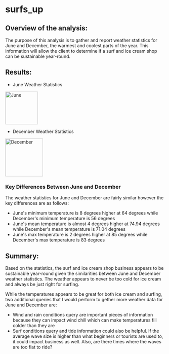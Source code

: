 # surfs_up

## Overview of the analysis: 

The purpose of this analysis is to gather and report weather statistics for June and December, the warmest and coolest parts of the year. This information will allow the client to determine if a surf and ice cream shop can be sustainable year-round. 

## Results: 

- June Weather Statistics

<img width="103" alt="June" src="https://user-images.githubusercontent.com/106631875/201034152-ef3a5833-2599-4b9e-9e96-020b0155977f.png">

- December Weather Statistics

<img width="119" alt="December" src="https://user-images.githubusercontent.com/106631875/201034177-2fec6a83-c801-4c6d-b218-8668afdb0578.png">

### Key Differences Between June and December

The weather statistics for June and December are fairly similar however the key differences are as follows:

- June's minimum temperature is 8 degrees higher at 64 degrees while December's minimum temperature is 56 degrees
- June's mean temperature is almost 4 degrees higher at 74.94 degrees while December's mean temperature is 71.04 degrees
- June's max temperature is 2 degrees higher at 85 degrees while December's max temperature is 83 degrees 

## Summary: 

Based on the statistics, the surf and ice cream shop business appears to be sustainable year-round given the similarities between June and December weather statistics. The weather appears to never be too cold for ice cream and always be just right for surfing.

While the temperatures appears to be great for both ice cream and surfing, two additional queries that I would perform to gether more weather data for June and December are:

- Wind and rain conditions query are important pieces of information because they can impact wind chill which can make temperatures fill colder than they are
- Surf conditions query and tide information could also be helpful. If the average wave size is higher than what beginners or tourists are used to, it could impact business as well. Also, are there times where the waves are too flat to ride? 
